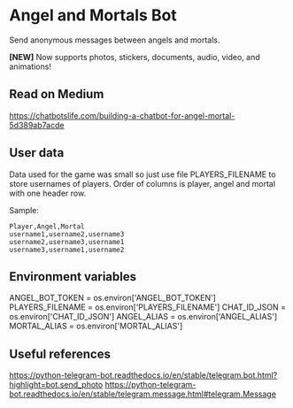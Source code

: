 # Angel and Mortals Bot

Send anonymous messages between angels and mortals. 

**[NEW]** Now supports photos, stickers, documents, audio, video, and animations!

## Read on Medium

https://chatbotslife.com/building-a-chatbot-for-angel-mortal-5d389ab7acde

## User data

Data used for the game was small so just use file PLAYERS_FILENAME to store usernames of players.
Order of columns is player, angel and mortal with one header row.

Sample:
```
Player,Angel,Mortal
username1,username2,username3
username2,username3,username1
username3,username1,username2
```

## Environment variables

ANGEL_BOT_TOKEN = os.environ['ANGEL_BOT_TOKEN']
PLAYERS_FILENAME = os.environ['PLAYERS_FILENAME']
CHAT_ID_JSON = os.environ['CHAT_ID_JSON']
ANGEL_ALIAS = os.environ['ANGEL_ALIAS']
MORTAL_ALIAS = os.environ['MORTAL_ALIAS']

## Useful references
https://python-telegram-bot.readthedocs.io/en/stable/telegram.bot.html?highlight=bot.send_photo
https://python-telegram-bot.readthedocs.io/en/stable/telegram.message.html#telegram.Message